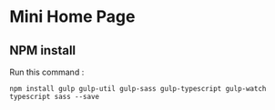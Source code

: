 # Mini Home Page


## NPM install

Run this command :

    npm install gulp gulp-util gulp-sass gulp-typescript gulp-watch typescript sass --save

